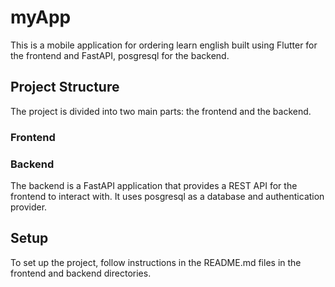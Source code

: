 # myApp

This is a mobile application for ordering learn english built using Flutter for the frontend and FastAPI, posgresql for the backend.

## Project Structure

The project is divided into two main parts: the frontend and the backend.

### Frontend

### Backend

The backend is a FastAPI application that provides a REST API for the frontend to interact with. It uses posgresql as a database and authentication provider.

## Setup

To set up the project, follow instructions in the README.md files in the frontend and backend directories.
